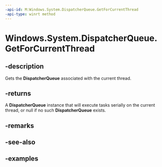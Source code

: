 ```yaml
---
-api-id: M:Windows.System.DispatcherQueue.GetForCurrentThread
-api-type: winrt method
---
```


<!-- Method syntax.
public DispatcherQueue DispatcherQueue.GetForCurrentThread()
-->

# Windows.System.DispatcherQueue.GetForCurrentThread

## -description
Gets the **DispatcherQueue** associated with the current thread.

## -returns
A **DispatcherQueue** instance that will execute tasks serially on the current thread,
or null if no such **DispatcherQueue** exists.

## -remarks

## -see-also

## -examples
